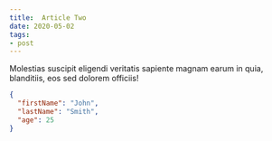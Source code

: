 ```yaml
---
title:  Article Two
date: 2020-05-02
tags: 
- post
---
```


Molestias suscipit eligendi veritatis sapiente magnam earum in quia, blanditiis, eos sed dolorem officiis!
<!--more-->

```json
{
  "firstName": "John",
  "lastName": "Smith",
  "age": 25
}
``` 